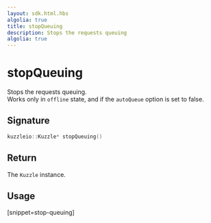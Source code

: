 ```yaml
---
layout: sdk.html.hbs
algolia: true
title: stopQueuing
description: Stops the requests queuing
algolia: true
---
```


# stopQueuing

Stops the requests queuing.  
Works only in `offline` state, and if the `autoQueue` option is set to false.

## Signature

```cpp
kuzzleio::Kuzzle* stopQueuing()
```

## Return

The `Kuzzle` instance.

## Usage

[snippet=stop-queuing]
